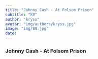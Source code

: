 ```yaml
---
title: "Johnny Cash - At Folsom Prison"
subtitle: "88"
author: "kryss"
avatar: "img/authors/kryss.jpg"
image: "img/88.jpg"
date:
---
```


### Johnny Cash - At Folsom Prison
